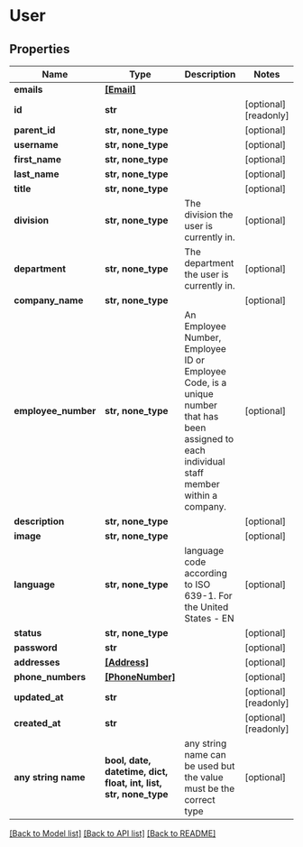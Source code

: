 # User


## Properties
Name | Type | Description | Notes
------------ | ------------- | ------------- | -------------
**emails** | [**[Email]**](Email.md) |  | 
**id** | **str** |  | [optional] [readonly] 
**parent_id** | **str, none_type** |  | [optional] 
**username** | **str, none_type** |  | [optional] 
**first_name** | **str, none_type** |  | [optional] 
**last_name** | **str, none_type** |  | [optional] 
**title** | **str, none_type** |  | [optional] 
**division** | **str, none_type** | The division the user is currently in. | [optional] 
**department** | **str, none_type** | The department the user is currently in. | [optional] 
**company_name** | **str, none_type** |  | [optional] 
**employee_number** | **str, none_type** | An Employee Number, Employee ID or Employee Code, is a unique number that has been assigned to each individual staff member within a company. | [optional] 
**description** | **str, none_type** |  | [optional] 
**image** | **str, none_type** |  | [optional] 
**language** | **str, none_type** | language code according to ISO 639-1. For the United States - EN | [optional] 
**status** | **str, none_type** |  | [optional] 
**password** | **str** |  | [optional] 
**addresses** | [**[Address]**](Address.md) |  | [optional] 
**phone_numbers** | [**[PhoneNumber]**](PhoneNumber.md) |  | [optional] 
**updated_at** | **str** |  | [optional] [readonly] 
**created_at** | **str** |  | [optional] [readonly] 
**any string name** | **bool, date, datetime, dict, float, int, list, str, none_type** | any string name can be used but the value must be the correct type | [optional]

[[Back to Model list]](../../README.md#documentation-for-models) [[Back to API list]](../../README.md#documentation-for-api-endpoints) [[Back to README]](../../README.md)


